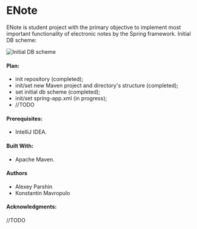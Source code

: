 ENote
=====
ENote is student project with the primary objective to implement most important functionality of 
electronic notes by the Spring framework.
Initial DB scheme:

![Initial DB scheme](http://s019.radikal.ru/i617/1712/20/b6160f97211b.jpg)

#### Plan:
- init repository (completed);
- init/set new Maven project and directory's structure (completed);
- set initial db scheme (completed);
- init/set spring-app.xml (in progress);
- //TODO

#### Prerequisites:
- IntelliJ IDEA.

#### Built With:
- Apache Maven.

#### Authors
- Alexey Parshin
- Konstantin Mavropulo

#### Acknowledgments:
//TODO